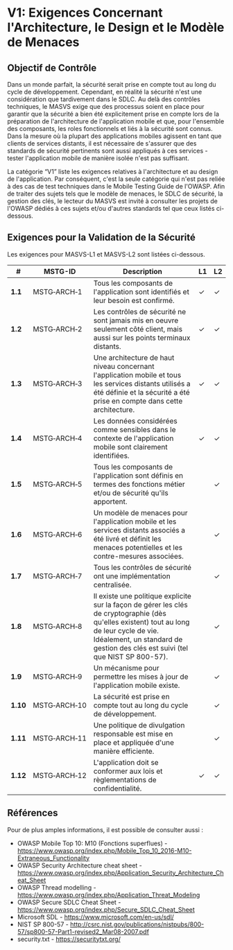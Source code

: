 # V1: Exigences Concernant l'Architecture, le Design et le Modèle de Menaces

## Objectif de Contrôle

Dans un monde parfait, la sécurité serait prise en compte tout au long du cycle de développement. Cependant, en réalité la sécurité n'est une considération que tardivement dans le SDLC. Au delà des contrôles techniques, le MASVS exige que des processus soient en place pour garantir que la sécurité a bien été explicitement prise en compte lors de la préparation de l'architecture de l'application mobile et que, pour l'ensemble des composants, les roles fonctionnels et liés à la sécurité sont connus. Dans la mesure où la plupart des applications mobiles agissent en tant que clients de services distants, il est nécessaire de s'assurer que des standards de sécurité pertinents sont aussi appliqués à ces services - tester l'application mobile de manière isolée n'est pas suffisant.

La catégorie “V1” liste les exigences relatives à l'architecture et au design de l'application. Par conséquent, c'est la seule catégorie qui n'est pas reliée à des cas de test techniques dans le Mobile Testing Guide de l'OWASP. Afin de traiter des sujets tels que le modèle de menaces, le SDLC de sécurité, la gestion des clés, le lecteur du MASVS est invité à consulter les projets de l'OWASP dédiés à ces sujets et/ou d'autres standards tel que ceux listés ci-dessous.

<div style="page-break-after: always;">
</div>

## Exigences pour la Validation de la Sécurité

Les exigences pour MASVS-L1 et MASVS-L2 sont listées ci-dessous.

| # | MSTG-ID | Description | L1 | L2 |
| --- | --- | --- | --- | --- |
| **1.1** | MSTG‑ARCH‑1 | Tous les composants de l'application sont identifiés et leur besoin est confirmé. | ✓ | ✓ |
| **1.2** | MSTG‑ARCH‑2 | Les contrôles de sécurité ne sont jamais mis en oeuvre seulement côté client, mais aussi sur les points terminaux distants. | ✓ | ✓ |
| **1.3** | MSTG‑ARCH‑3 | Une architecture de haut niveau concernant l'application mobile et tous les services distants utilisés a été définie et la sécurité a été prise en compte dans cette architecture. | ✓ | ✓ |
| **1.4** | MSTG‑ARCH‑4 | Les données considérées comme sensibles dans le contexte de l'application mobile sont clairement identifiées. | ✓ | ✓ |
| **1.5** | MSTG‑ARCH‑5 | Tous les composants de l'application sont définis en termes des fonctions métier et/ou de sécurité qu'ils apportent. |   | ✓ |
| **1.6** | MSTG‑ARCH‑6 | Un modèle de menaces pour l'application mobile et les services distants associés a été livré et définit les menaces potentielles et les contre-mesures associées. |   | ✓ |
| **1.7** | MSTG‑ARCH‑7 | Tous les contrôles de sécurité ont une implémentation centralisée. |   | ✓ |
| **1.8** | MSTG‑ARCH‑8 | Il existe une politique explicite sur la façon de gérer les clés de cryptographie (dès qu'elles existent) tout au long de leur cycle de vie. Idéalement, un standard de gestion des clés est suivi (tel que NIST SP 800-57). |   | ✓ |
| **1.9** | MSTG‑ARCH‑9 | Un mécanisme pour permettre les mises à jour de l'application mobile existe. |   | ✓ |
| **1.10** | MSTG‑ARCH‑10 | La sécurité est prise en compte tout au long du cycle de développement. |   | ✓ |
| **1.11** | MSTG‑ARCH‑11 | Une politique de divulgation responsable est mise en place et appliquée d'une manière efficiente. |  | ✓ |
| **1.12** | MSTG‑ARCH‑12 | L'application doit se conformer aux lois et règlementations de confidentialité. | ✓ | ✓ |

## Références

Pour de plus amples informations, il est possible de consulter aussi :

- OWASP Mobile Top 10: M10 (Fonctions superflues) - <https://www.owasp.org/index.php/Mobile_Top_10_2016-M10-Extraneous_Functionality>
- OWASP Security Architecture cheat sheet - <https://www.owasp.org/index.php/Application_Security_Architecture_Cheat_Sheet>
- OWASP Thread modelling - <https://www.owasp.org/index.php/Application_Threat_Modeling>
- OWASP Secure SDLC Cheat Sheet - <https://www.owasp.org/index.php/Secure_SDLC_Cheat_Sheet>
- Microsoft SDL - <https://www.microsoft.com/en-us/sdl/>
- NIST SP 800-57 - <http://csrc.nist.gov/publications/nistpubs/800-57/sp800-57-Part1-revised2_Mar08-2007.pdf>
- security.txt - <https://securitytxt.org/>